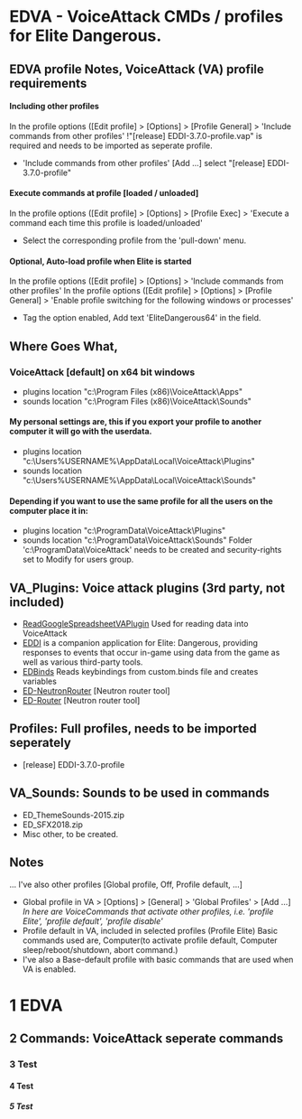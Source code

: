 # EDVA - VoiceAttack CMDs / profiles for Elite Dangerous.

## EDVA profile Notes, VoiceAttack (VA) profile requirements
#### Including other profiles
In the profile options ([Edit profile] > [Options] > [Profile General] > 'Include commands from other profiles'
!"[release] EDDI-3.7.0-profile.vap" is required and needs to be imported as seperate profile.
- 'Include commands from other profiles' [Add ...] select "[release] EDDI-3.7.0-profile"
#### Execute commands at profile [loaded / unloaded]
In the profile options ([Edit profile] > [Options] > [Profile Exec] > 'Execute a command each time this profile is loaded/unloaded'
- Select the corresponding profile from the 'pull-down' menu.
#### Optional, Auto-load profile when Elite is started
In the profile options ([Edit profile] > [Options] > 'Include commands from other profiles'
In the profile options ([Edit profile] > [Options] > [Profile General] > 'Enable profile switching for the following windows or processes'
- Tag the option enabled, Add text 'EliteDangerous64' in the field.

## Where Goes What, 
### VoiceAttack [default] on x64 bit windows
- plugins location "c:\Program Files (x86)\VoiceAttack\Apps"
- sounds location "c:\Program Files (x86)\VoiceAttack\Sounds"
#### My personal settings are, this if you export your profile to another computer it will go with the userdata.
- plugins location "c:\Users\%USERNAME%\AppData\Local\VoiceAttack\Plugins"
- sounds location "c:\Users\%USERNAME%\AppData\Local\VoiceAttack\Sounds"
#### Depending if you want to use the same profile for all the users on the computer place it in:
- plugins location "c:\ProgramData\VoiceAttack\Plugins"
- sounds location "c:\ProgramData\VoiceAttack\Sounds"
Folder 'c:\ProgramData\VoiceAttack' needs to be created and security-rights set to Modify for users group.

## VA_Plugins: Voice attack plugins (3rd party, not included)
- [ReadGoogleSpreadsheetVAPlugin](https://github.com/trowgundam/ReadGoogleSpreadsheetVAPlugin) Used for reading data into VoiceAttack
- [EDDI](https://github.com/EDCD/EDDI) is a companion application for Elite: Dangerous, providing responses to events that occur in-game using data from the game as well as various third-party tools.
- [EDBinds](https://forum.voiceattack.com/smf/index.php?topic=564.0) Reads keybindings from custom.binds file and creates variables
- [ED-NeutronRouter](https://github.com/sc-pulgan/ED-NeutronRouter) [Neutron router tool]
- [ED-Router](https://github.com/chriszero/ED-Router) [Neutron router tool]

## Profiles: Full profiles, needs to be imported seperately
- [release] EDDI-3.7.0-profile 

## VA_Sounds: Sounds to be used in commands
- ED_ThemeSounds-2015.zip
- ED_SFX2018.zip
- Misc other, to be created.

## Notes
...
I've also other profiles [Global profile, Off, Profile default, ...]
- Global profile in VA > [Options] > [General] > 'Global Profiles' > [Add ...]
*In here are VoiceCommands that activate other profiles, i.e. 'profile Elite', 'profile default', 'profile disable'*
- Profile default in VA, included in selected profiles (Profile Elite)
Basic commands used are, Computer(to activate profile default, Computer sleep/reboot/shutdown, abort command.)
- I've also a Base-default profile with basic commands that are used when VA is enabled.


# 1 EDVA
## 2 Commands: VoiceAttack seperate commands
### 3 Test
#### 4 Test
##### 5 Test
